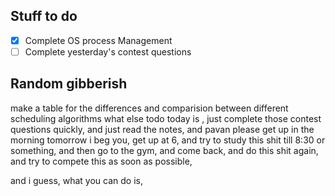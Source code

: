 ## Stuff to do
- [x] Complete OS process Management
- [ ] Complete yesterday's contest questions
## Random gibberish

make a table for the differences and comparision between different scheduling algorithms
what else todo today is , just complete those contest questions quickly, and just read the notes, and pavan please get up in the morning tomorrow i beg you, get up at 6, and try to study this shit till 8:30 or something, and then go to the gym, and come back, and do this shit again, and try to compete this as soon as possible, 

and i guess, what you can do is, 